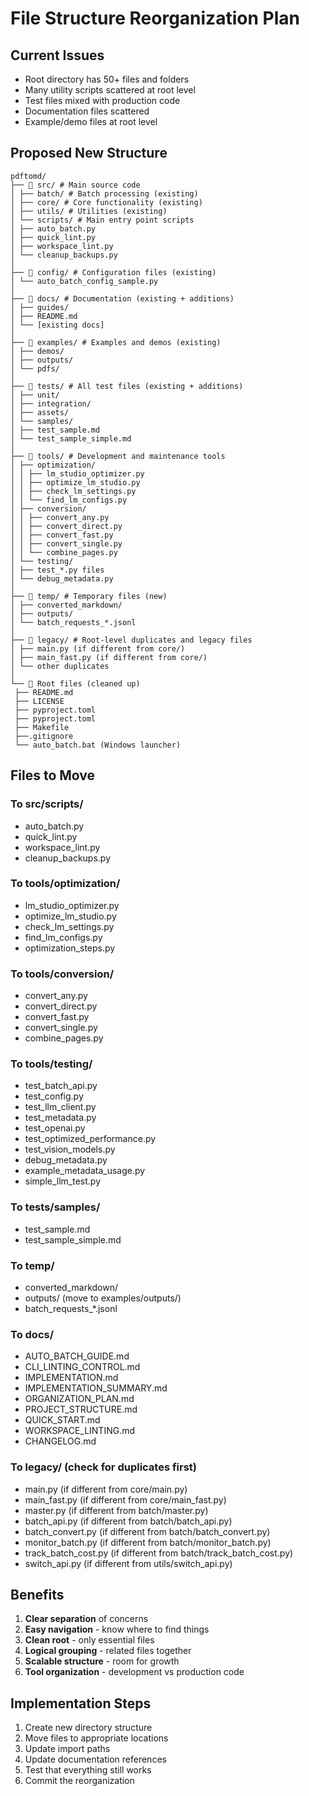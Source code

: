 # File Structure Reorganization Plan

## Current Issues

- Root directory has 50+ files and folders
- Many utility scripts scattered at root level
- Test files mixed with production code
- Documentation files scattered
- Example/demo files at root level

## Proposed New Structure
```
pdftomd/
├── 📁 src/ # Main source code
│ ├── batch/ # Batch processing (existing)
│ ├── core/ # Core functionality (existing)
│ ├── utils/ # Utilities (existing)
│ └── scripts/ # Main entry point scripts
│ ├── auto_batch.py
│ ├── quick_lint.py
│ ├── workspace_lint.py
│ └── cleanup_backups.py
│
├── 📁 config/ # Configuration files (existing)
│ └── auto_batch_config_sample.py
│
├── 📁 docs/ # Documentation (existing + additions)
│ ├── guides/
│ ├── README.md
│ └── [existing docs]
│
├── 📁 examples/ # Examples and demos (existing)
│ ├── demos/
│ ├── outputs/
│ └── pdfs/
│
├── 📁 tests/ # All test files (existing + additions)
│ ├── unit/
│ ├── integration/
│ ├── assets/
│ └── samples/
│ ├── test_sample.md
│ └── test_sample_simple.md
│
├── 📁 tools/ # Development and maintenance tools
│ ├── optimization/
│ │ ├── lm_studio_optimizer.py
│ │ ├── optimize_lm_studio.py
│ │ ├── check_lm_settings.py
│ │ └── find_lm_configs.py
│ ├── conversion/
│ │ ├── convert_any.py
│ │ ├── convert_direct.py
│ │ ├── convert_fast.py
│ │ ├── convert_single.py
│ │ └── combine_pages.py
│ └── testing/
│ ├── test_*.py files
│ └── debug_metadata.py
│
├── 📁 temp/ # Temporary files (new)
│ ├── converted_markdown/
│ ├── outputs/
│ └── batch_requests_*.jsonl
│
├── 📁 legacy/ # Root-level duplicates and legacy files
│ ├── main.py (if different from core/)
│ ├── main_fast.py (if different from core/)
│ └── other duplicates
│
└── 📄 Root files (cleaned up)
 ├── README.md
 ├── LICENSE
 ├── pyproject.toml
 ├── pyproject.toml
 ├── Makefile
 ├──.gitignore
 └── auto_batch.bat (Windows launcher)
```
## Files to Move

### To src/scripts/

- auto_batch.py
- quick_lint.py
- workspace_lint.py
- cleanup_backups.py

### To tools/optimization/

- lm_studio_optimizer.py
- optimize_lm_studio.py
- check_lm_settings.py
- find_lm_configs.py
- optimization_steps.py

### To tools/conversion/

- convert_any.py
- convert_direct.py
- convert_fast.py
- convert_single.py
- combine_pages.py

### To tools/testing/

- test_batch_api.py
- test_config.py
- test_llm_client.py
- test_metadata.py
- test_openai.py
- test_optimized_performance.py
- test_vision_models.py
- debug_metadata.py
- example_metadata_usage.py
- simple_llm_test.py

### To tests/samples/

- test_sample.md
- test_sample_simple.md

### To temp/

- converted_markdown/
- outputs/ (move to examples/outputs/)
- batch_requests_*.jsonl

### To docs/

- AUTO_BATCH_GUIDE.md
- CLI_LINTING_CONTROL.md
- IMPLEMENTATION.md
- IMPLEMENTATION_SUMMARY.md
- ORGANIZATION_PLAN.md
- PROJECT_STRUCTURE.md
- QUICK_START.md
- WORKSPACE_LINTING.md
- CHANGELOG.md

### To legacy/ (check for duplicates first)

- main.py (if different from core/main.py)
- main_fast.py (if different from core/main_fast.py)
- master.py (if different from batch/master.py)
- batch_api.py (if different from batch/batch_api.py)
- batch_convert.py (if different from batch/batch_convert.py)
- monitor_batch.py (if different from batch/monitor_batch.py)
- track_batch_cost.py (if different from batch/track_batch_cost.py)
- switch_api.py (if different from utils/switch_api.py)

## Benefits

1. **Clear separation** of concerns
2. **Easy navigation** - know where to find things
3. **Clean root** - only essential files
4. **Logical grouping** - related files together
5. **Scalable structure** - room for growth
6. **Tool organization** - development vs production code

## Implementation Steps

1. Create new directory structure
2. Move files to appropriate locations
3. Update import paths
4. Update documentation references
5. Test that everything still works
6. Commit the reorganization
